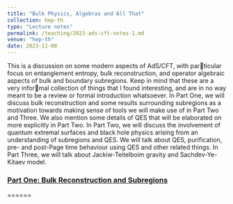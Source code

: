 ```yaml
---
title: "Bulk Physics, Algebras and All That"
collection: hep-th
type: "Lecture notes"
permalink: /teaching/2023-ads-cft-notes-1.md
venue: "hep-th"
date: 2023-11-08
---
```


This is a discussion on some modern aspects of AdS/CFT, with particular focus on entanglement entropy, bulk reconstruction, and operator algebraic aspects of bulk and boundary subregions. Keep in mind that these are a very informal collection of things that I found interesting, and are in no way meant to be a review or formal introduction whatsoever. In Part One, we will discuss bulk reconstruction and some results surrounding subregions as a motivation towards making sense of tools we will make use of in Part Two and Three. We also mention some details of QES that will be elaborated on more explicitly in Part Two. In Part Two, we will discuss the involvement of quantum extremal surfaces and black hole physics arising from an understanding of subregions and QES. We will talk about QES, purification, pre- and post-Page time behaviour using QES and other related things. In Part Three, we will talk about Jackiw-Teitelboim gravity and Sachdev-Ye-Kitaev model.

<h3><a href="https://vkalvakotamath.github.io/files/Bulk_Physics__Algebras_and_All_That_Part_One.pdf">Part One: Bulk Reconstruction and Subregions</a></h3>
======
